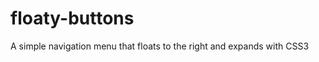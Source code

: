 floaty-buttons
==============

A simple navigation menu that floats to the right and expands with CSS3
